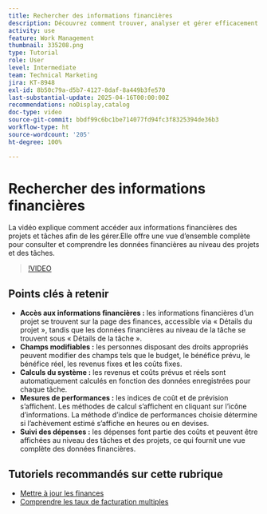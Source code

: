 ```yaml
---
title: Rechercher des informations financières
description: Découvrez comment trouver, analyser et gérer efficacement les données financières des projets et des tâches, couvrant les budgets, les revenus, les coûts et les mesures de performances au niveau des projets et des tâches.
activity: use
feature: Work Management
thumbnail: 335208.png
type: Tutorial
role: User
level: Intermediate
team: Technical Marketing
jira: KT-8948
exl-id: 8b50c79a-d5b7-4127-8daf-8a449b3fe570
last-substantial-update: 2025-04-16T00:00:00Z
recommendations: noDisplay,catalog
doc-type: video
source-git-commit: bbdf99c6bc1be714077fd94fc3f8325394de36b3
workflow-type: ht
source-wordcount: '205'
ht-degree: 100%

---
```


# Rechercher des informations financières

La vidéo explique comment accéder aux informations financières des projets et tâches afin de les gérer.Elle offre une vue d’ensemble complète pour consulter et comprendre les données financières au niveau des projets et des tâches.

>[!VIDEO](https://video.tv.adobe.com/v/335208/?quality=12&learn=on&enablevpops=1)

## Points clés à retenir

* **Accès aux informations financières :** les informations financières d’un projet se trouvent sur la page des finances, accessible via « Détails du projet », tandis que les données financières au niveau de la tâche se trouvent sous « Détails de la tâche ».
* **Champs modifiables :** les personnes disposant des droits appropriés peuvent modifier des champs tels que le budget, le bénéfice prévu, le bénéfice réel, les revenus fixes et les coûts fixes.
* **Calculs du système :** les revenus et coûts prévus et réels sont automatiquement calculés en fonction des données enregistrées pour chaque tâche.
* **Mesures de performances :** les indices de coût et de prévision s’affichent. Les méthodes de calcul s’affichent en cliquant sur l’icône d’informations. La méthode d’indice de performances choisie détermine si l’achèvement estimé s’affiche en heures ou en devises.
* **Suivi des dépenses :** les dépenses font partie des coûts et peuvent être affichées au niveau des tâches et des projets, ce qui fournit une vue complète des données financières.


## Tutoriels recommandés sur cette rubrique

<!--* [Find financial information](/help/manage-work/project-finances/find-financial-information.md)-->
* [Mettre à jour les finances](/help/manage-work/project-finances/update-and-review-finances.md)
* [Comprendre les taux de facturation multiples](/help/manage-work/project-finances/multiple-billing-rates.md)


